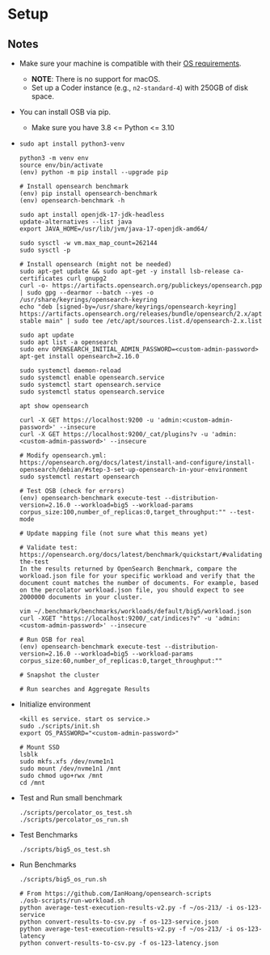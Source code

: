 # Setup

## Notes

* Make sure your machine is compatible with their [OS requirements](https://opensearch.org/docs/latest/install-and-configure/os-comp/).
  * **NOTE**: There is no support for macOS.
  * Set up a Coder instance (e.g., `n2-standard-4`) with 250GB of disk space.
* You can install OSB via pip.
  * Make sure you have 3.8 <= Python <= 3.10

* ```shell
  sudo apt install python3-venv

  python3 -m venv env
  source env/bin/activate
  (env) python -m pip install --upgrade pip

  # Install opensearch benchmark
  (env) pip install opensearch-benchmark
  (env) opensearch-benchmark -h

  sudo apt install openjdk-17-jdk-headless
  update-alternatives --list java
  export JAVA_HOME=/usr/lib/jvm/java-17-openjdk-amd64/

  sudo sysctl -w vm.max_map_count=262144
  sudo sysctl -p

  # Install opensearch (might not be needed)
  sudo apt-get update && sudo apt-get -y install lsb-release ca-certificates curl gnupg2
  curl -o- https://artifacts.opensearch.org/publickeys/opensearch.pgp | sudo gpg --dearmor --batch --yes -o /usr/share/keyrings/opensearch-keyring
  echo "deb [signed-by=/usr/share/keyrings/opensearch-keyring] https://artifacts.opensearch.org/releases/bundle/opensearch/2.x/apt stable main" | sudo tee /etc/apt/sources.list.d/opensearch-2.x.list

  sudo apt update
  sudo apt list -a opensearch
  sudo env OPENSEARCH_INITIAL_ADMIN_PASSWORD=<custom-admin-password> apt-get install opensearch=2.16.0

  sudo systemctl daemon-reload
  sudo systemctl enable opensearch.service
  sudo systemctl start opensearch.service
  sudo systemctl status opensearch.service

  apt show opensearch

  curl -X GET https://localhost:9200 -u 'admin:<custom-admin-password>' --insecure
  curl -X GET https://localhost:9200/_cat/plugins?v -u 'admin:<custom-admin-password>' --insecure

  # Modify opensearch.yml: https://opensearch.org/docs/latest/install-and-configure/install-opensearch/debian/#step-3-set-up-opensearch-in-your-environment
  sudo systemctl restart opensearch

  # Test OSB (check for errors)
  (env) opensearch-benchmark execute-test --distribution-version=2.16.0 --workload=big5 --workload-params corpus_size:100,number_of_replicas:0,target_throughput:"" --test-mode

  # Update mapping file (not sure what this means yet)

  # Validate test: https://opensearch.org/docs/latest/benchmark/quickstart/#validating-the-test
  In the results returned by OpenSearch Benchmark, compare the workload.json file for your specific workload and verify that the document count matches the number of documents. For example, based on the percolator workload.json file, you should expect to see 2000000 documents in your cluster.

  vim ~/.benchmark/benchmarks/workloads/default/big5/workload.json
  curl -XGET "https://localhost:9200/_cat/indices?v" -u 'admin:<custom-admin-password>' --insecure

  # Run OSB for real
  (env) opensearch-benchmark execute-test --distribution-version=2.16.0 --workload=big5 --workload-params corpus_size:60,number_of_replicas:0,target_throughput:""

  # Snapshot the cluster

  # Run searches and Aggregate Results

  ```

* Initialize environment

  ```shell
  <kill es service. start os service.>
  sudo ./scripts/init.sh
  export OS_PASSWORD="<custom-admin-password>"

  # Mount SSD
  lsblk
  sudo mkfs.xfs /dev/nvme1n1
  sudo mount /dev/nvme1n1 /mnt
  sudo chmod ugo+rwx /mnt
  cd /mnt
  ```

* Test and Run small benchmark

  ```shell
  ./scripts/percolator_os_test.sh
  ./scripts/percolator_os_run.sh
  ```

* Test Benchmarks

  ```shell
  ./scripts/big5_os_test.sh
  ```

* Run Benchmarks

  ```shell
  ./scripts/big5_os_run.sh

  # From https://github.com/IanHoang/opensearch-scripts
  ./osb-scripts/run-workload.sh
  python average-test-execution-results-v2.py -f ~/os-213/ -i os-123-service
  python convert-results-to-csv.py -f os-123-service.json
  python average-test-execution-results-v2.py -f ~/os-213/ -i os-123-latency
  python convert-results-to-csv.py -f os-123-latency.json
  ```
